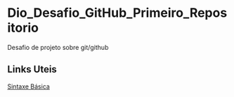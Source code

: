 # Dio_Desafio_GitHub_Primeiro_Repositorio
Desafio de projeto sobre git/github 
## Links Uteis
[Sintaxe Básica](https://www.markdownguide.org/basic-syntax/)
